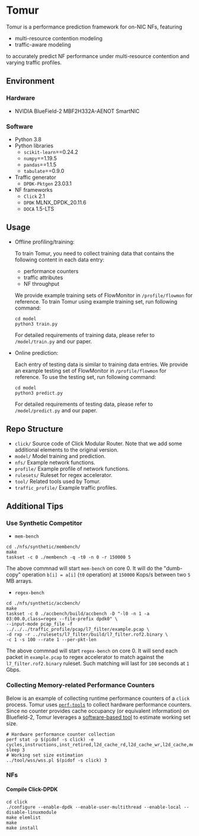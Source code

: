 # Tomur
Tomur is a performance prediction framework for on-NIC NFs, featuring
- multi-resource contention modeling
- traffic-aware modeling

to accurately predict NF performance under multi-resource contention and varying traffic profiles. 

<!-- refer to our paper at xxx -->

## Environment
### Hardware
- NVIDIA BlueField-2 MBF2H332A-AENOT SmartNIC

### Software
- Python 3.8
- Python libraries
    - `scikit-learn`==0.24.2 
    - `numpy`==1.19.5
    - `pandas`==1.1.5
    - `tabulate`==0.9.0
- Traffic generator
    - `DPDK-Pktgen` 23.03.1
- NF frameworks
    - `Click` 2.1 
    - `DPDK` MLNX_DPDK_20.11.6
    - `DOCA` 1.5-LTS

## Usage
- Offline profiling/training: 

    To train Tomur, you need to collect training data that contains the following content in each data entry:
    - performance counters
    - traffic attributes
    - NF throughput

    We provide example training sets of FlowMonitor in `/profile/flowmon` for reference. To train Tomur using example training set, run following command:
    ```terminal
    cd model
    python3 train.py
    ```
    For detailed requirements of training data, please refer to `/model/train.py` and our paper.
- Online prediction:

    Each entry of testing data is similar to training data entries.
    We provide an example testing set of FlowMonitor in `/profile/flowmon` for reference. To use the testing set, run following command:
    ```terminal
    cd model
    python3 predict.py
    ```
    For detailed requirements of testing data, please refer to `/model/predict.py` and our paper.

## Repo Structure
- `click/` Source code of Click Modular Router. Note that we add some additional elements to the original version.
- `model/` Model training and prediction. 
- `nfs/` Example network functions.
- `profile/` Example profile of network functions.
- `rulesets/` Ruleset for regex accelerator.
- `tool/` Related tools used by Tomur. 
- `traffic_profile/` Example traffic profiles.

## Additional Tips
### Use Synthetic Competitor
- `mem-bench`
```terminal
cd ./nfs/synthetic/membench/
make
taskset -c 0 ./membench -q -t0 -n 0 -r 150000 5
```
The above commnad will start `mem-bench` on core 0. It will do the "dumb-copy" operation `b[i] = a[i]` (`t0` operation) at `150000` Kops/s between two `5` MB arrays.

- `regex-bench`
```terminal
cd ./nfs/synthetic/accbench/
make
taskset -c 0 ./accbench/build/accbench -D "-l0 -n 1 -a 03:00.0,class=regex --file-prefix dpdk0" \ 
--input-mode pcap_file -f ../../../traffic_profile/pcap/l7_filter/example.pcap \ 
-d rxp -r ../rulesets/l7_filter/build/l7_filter.rof2.binary \ 
-c 1 -s 100 --rate 1 --per-pkt-len
```
The above commnad will start `regex-bench` on core 0. It will send each packet in `example.pcap` to regex accelerator to match against the `l7_filter.rof2.binary` ruleset. Such matching will last for `100` seconds at `1` Gbps.

### Collecting Memory-related Performance Counters
Below is an example of collecting runtime performance counters of a `click` process.
Tomur uses [`perf-tools`](https://github.com/brendangregg/perf-tools) to collect hardware performance counters. 
Since no counter provides cache occupancy (or equivalent information) on Bluefield-2, Tomur leverages a [software-based tool](https://www.brendangregg.com/wss.html) to estimate working set size. 
```terminal
# Hardware performance counter collection
perf stat -p $(pidof -s click) -e cycles,instructions,inst_retired,l2d_cache_rd,l2d_cache_wr,l2d_cache,mem_access_rd,mem_access_wr sleep 3
# Working set size estimation
../tool/wss/wss.pl $(pidof -s click) 3 
```
### NFs
#### Compile Click-DPDK
```terminal
cd click
./configure --enable-dpdk --enable-user-multithread --enable-local --disable-linuxmodule 
make elemlist
make
make install
```
<!-- #### Compile DOCA Samples

#### Compile DPDK Pipeline -->